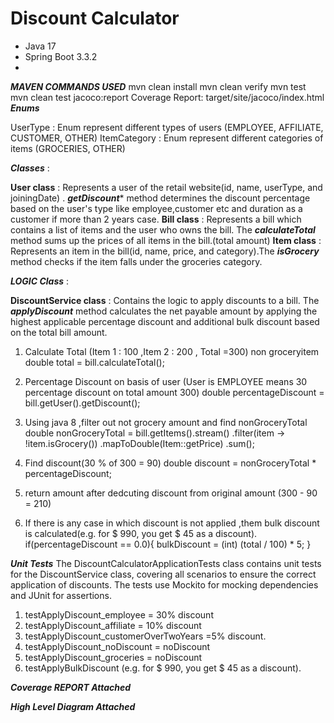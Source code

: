 # Discount Calculator
- Java 17
- Spring Boot 3.3.2
- 
*************************************************MAVEN COMMANDS USED*************************************************
mvn clean install
mvn clean verify
mvn test
mvn clean test jacoco:report
Coverage Report: target/site/jacoco/index.html
*************************************************Enums*************************************************
  
UserType : Enum represent different types of users (EMPLOYEE, AFFILIATE, CUSTOMER, OTHER)
ItemCategory : Enum represent different categories of items (GROCERIES, OTHER)

*************************************************Classes************************************************* :

****User class**** : Represents a user of the retail website(id, name, userType, and joiningDate) . ***getDiscount**** method determines the discount percentage based on the user's type like employee,customer etc and duration as a customer if more than 2 years case.
****Bill class**** : Represents a bill  which contains a list of items and the user who owns the bill. The ***calculateTotal*** method sums up the prices of all items in the bill.(total amount)
****Item class**** : Represents an item in the bill(id, name, price, and category).The ***isGrocery*** method checks if the item falls under the groceries category.

*************************************************LOGIC Class************************************************* :

****DiscountService class**** : Contains the logic to apply discounts to a bill. The ***applyDiscount*** method calculates the net payable amount by applying the highest applicable percentage discount and additional bulk discount based on the total bill amount.
1. Calculate Total (Item 1 : 100  ,Item 2 : 200  , Total =300) non groceryitem
            double total = bill.calculateTotal();

2. Percentage Discount on basis of user (User is EMPLOYEE means 30 percentage discount on total amount 300)
           double percentageDiscount = bill.getUser().getDiscount();

3. Using java 8 ,filter out not grocery amount and find nonGroceryTotal
 double nonGroceryTotal = bill.getItems().stream()
                .filter(item -> !item.isGrocery())
                .mapToDouble(Item::getPrice)
                .sum();
4. Find discount(30 % of 300 = 90)
 double discount = nonGroceryTotal * percentageDiscount;

5. return amount after dedcuting discount from original amount (300 - 90 = 210)
   
6.  If there is any case in which discount is not applied ,them bulk discount is calculated(e.g. for $ 990, you get $ 45 as a discount).
   if(percentageDiscount == 0.0){
             bulkDiscount = (int) (total / 100) * 5;
        }

*************************************************Unit Tests*************************************************
The DiscountCalculatorApplicationTests class contains unit tests for the DiscountService class, covering all scenarios to ensure the correct application of discounts. 
The tests use Mockito for mocking dependencies and JUnit for assertions.
1. testApplyDiscount_employee = 30% discount
2. testApplyDiscount_affiliate = 10% discount
3. testApplyDiscount_customerOverTwoYears =5% discount.
4. testApplyDiscount_noDiscount = noDiscount
5. testApplyDiscount_groceries = noDiscount
6. testApplyBulkDiscount (e.g. for $ 990, you get $ 45 as a discount).

***********Coverage REPORT Attached***********
   
***********High Level Diagram Attached***********

